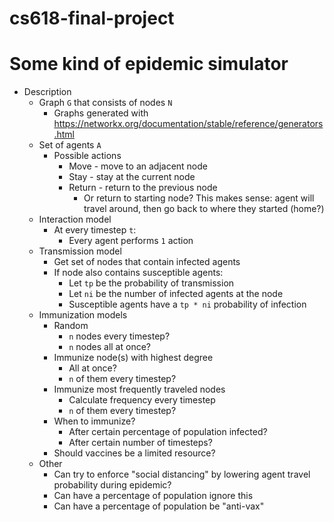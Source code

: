 # cs618-final-project

# Some kind of epidemic simulator
- Description
    - Graph `G` that consists of nodes `N`
        - Graphs generated with https://networkx.org/documentation/stable/reference/generators.html
    - Set of agents `A`
        - Possible actions
            - Move - move to an adjacent node
            - Stay - stay at the current node
            - Return - return to the previous node
                - Or return to starting node? This makes sense: agent will travel around, then go back to where they started (home?)
    - Interaction model
        - At every timestep `t`:
            - Every agent performs `1` action
    - Transmission model
        - Get set of nodes that contain infected agents
        - If node also contains susceptible agents:
          - Let `tp` be the probability of transmission
          - Let `ni` be the number of infected agents at the node
          - Susceptible agents have a `tp * ni` probability of infection
    - Immunization models
        - Random
            - `n` nodes every timestep?
            - `n` nodes all at once?
        - Immunize node(s) with highest degree
            - All at once?
            - `n` of them every timestep?
        - Immunize most frequently traveled nodes
            - Calculate frequency every timestep
            - `n` of them every timestep?
        - When to immunize?
            - After certain percentage of population infected?
            - After certain number of timesteps?
        - Should vaccines be a limited resource?
    - Other
        - Can try to enforce "social distancing" by lowering agent travel probability during epidemic?
        - Can have a percentage of population ignore this
        - Can have a percentage of population be "anti-vax"
